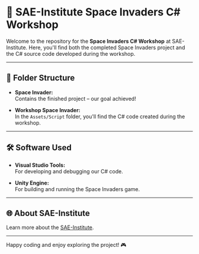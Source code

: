 # 🚀 SAE-Institute Space Invaders C# Workshop

Welcome to the repository for the **Space Invaders C# Workshop** at SAE-Institute. Here, you'll find both the completed Space Invaders project and the C# source code developed during the workshop.

---

## 📂 Folder Structure

- **Space Invader:**  
  Contains the finished project – our goal achieved!

- **Workshop Space Invader:**  
  In the `Assets/Script` folder, you'll find the C# code created during the workshop.

---

## 🛠️ Software Used

- **Visual Studio Tools:**  
  For developing and debugging our C# code.

- **Unity Engine:**  
  For building and running the Space Invaders game.

---

## 🌐 About SAE-Institute

Learn more about the [SAE-Institute](https://www.sae.edu/deu/).

---

Happy coding and enjoy exploring the project! 🎮
